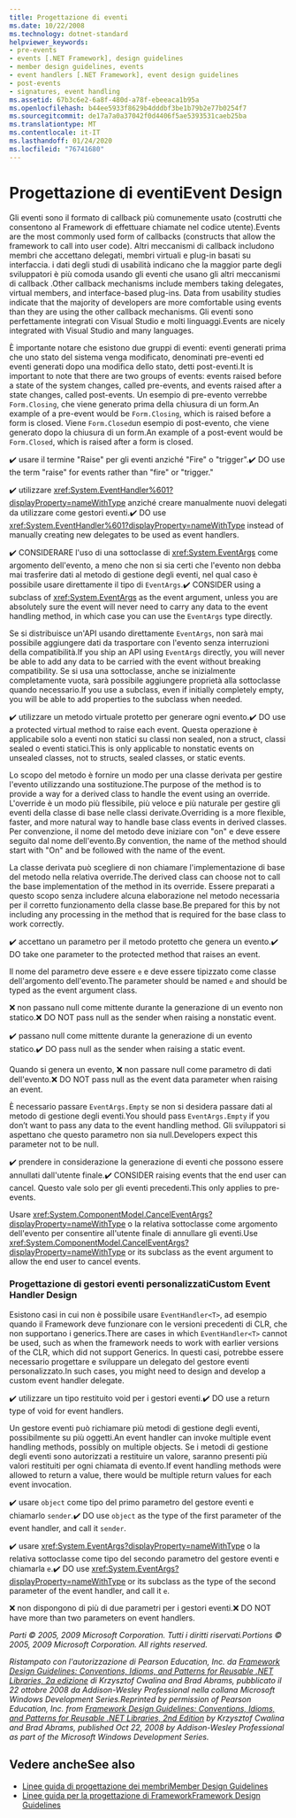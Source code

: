 ```yaml
---
title: Progettazione di eventi
ms.date: 10/22/2008
ms.technology: dotnet-standard
helpviewer_keywords:
- pre-events
- events [.NET Framework], design guidelines
- member design guidelines, events
- event handlers [.NET Framework], event design guidelines
- post-events
- signatures, event handling
ms.assetid: 67b3c6e2-6a8f-480d-a78f-ebeeaca1b95a
ms.openlocfilehash: b44ee5933f8629b4dddbf3be1b79b2e77b0254f7
ms.sourcegitcommit: de17a7a0a37042f0d4406f5ae5393531caeb25ba
ms.translationtype: MT
ms.contentlocale: it-IT
ms.lasthandoff: 01/24/2020
ms.locfileid: "76741680"
---
```

# <a name="event-design"></a><span data-ttu-id="e32b4-102">Progettazione di eventi</span><span class="sxs-lookup"><span data-stu-id="e32b4-102">Event Design</span></span>
<span data-ttu-id="e32b4-103">Gli eventi sono il formato di callback più comunemente usato (costrutti che consentono al Framework di effettuare chiamate nel codice utente).</span><span class="sxs-lookup"><span data-stu-id="e32b4-103">Events are the most commonly used form of callbacks (constructs that allow the framework to call into user code).</span></span> <span data-ttu-id="e32b4-104">Altri meccanismi di callback includono membri che accettano delegati, membri virtuali e plug-in basati su interfaccia. i dati degli studi di usabilità indicano che la maggior parte degli sviluppatori è più comoda usando gli eventi che usano gli altri meccanismi di callback .</span><span class="sxs-lookup"><span data-stu-id="e32b4-104">Other callback mechanisms include members taking delegates, virtual members, and interface-based plug-ins. Data from usability studies indicate that the majority of developers are more comfortable using events than they are using the other callback mechanisms.</span></span> <span data-ttu-id="e32b4-105">Gli eventi sono perfettamente integrati con Visual Studio e molti linguaggi.</span><span class="sxs-lookup"><span data-stu-id="e32b4-105">Events are nicely integrated with Visual Studio and many languages.</span></span>

 <span data-ttu-id="e32b4-106">È importante notare che esistono due gruppi di eventi: eventi generati prima che uno stato del sistema venga modificato, denominati pre-eventi ed eventi generati dopo una modifica dello stato, detti post-eventi.</span><span class="sxs-lookup"><span data-stu-id="e32b4-106">It is important to note that there are two groups of events: events raised before a state of the system changes, called pre-events, and events raised after a state changes, called post-events.</span></span> <span data-ttu-id="e32b4-107">Un esempio di pre-evento verrebbe `Form.Closing`, che viene generato prima della chiusura di un form.</span><span class="sxs-lookup"><span data-stu-id="e32b4-107">An example of a pre-event would be `Form.Closing`, which is raised before a form is closed.</span></span> <span data-ttu-id="e32b4-108">Viene `Form.Closed`un esempio di post-evento, che viene generato dopo la chiusura di un form.</span><span class="sxs-lookup"><span data-stu-id="e32b4-108">An example of a post-event would be `Form.Closed`, which is raised after a form is closed.</span></span>

 <span data-ttu-id="e32b4-109">✔️ usare il termine "Raise" per gli eventi anziché "Fire" o "trigger".</span><span class="sxs-lookup"><span data-stu-id="e32b4-109">✔️ DO use the term "raise" for events rather than "fire" or "trigger."</span></span>

 <span data-ttu-id="e32b4-110">✔️ utilizzare <xref:System.EventHandler%601?displayProperty=nameWithType> anziché creare manualmente nuovi delegati da utilizzare come gestori eventi.</span><span class="sxs-lookup"><span data-stu-id="e32b4-110">✔️ DO use <xref:System.EventHandler%601?displayProperty=nameWithType> instead of manually creating new delegates to be used as event handlers.</span></span>

 <span data-ttu-id="e32b4-111">✔️ CONSIDERARE l'uso di una sottoclasse di <xref:System.EventArgs> come argomento dell'evento, a meno che non si sia certi che l'evento non debba mai trasferire dati al metodo di gestione degli eventi, nel qual caso è possibile usare direttamente il tipo di `EventArgs`.</span><span class="sxs-lookup"><span data-stu-id="e32b4-111">✔️ CONSIDER using a subclass of <xref:System.EventArgs> as the event argument, unless you are absolutely sure the event will never need to carry any data to the event handling method, in which case you can use the `EventArgs` type directly.</span></span>

 <span data-ttu-id="e32b4-112">Se si distribuisce un'API usando direttamente `EventArgs`, non sarà mai possibile aggiungere dati da trasportare con l'evento senza interruzioni della compatibilità.</span><span class="sxs-lookup"><span data-stu-id="e32b4-112">If you ship an API using `EventArgs` directly, you will never be able to add any data to be carried with the event without breaking compatibility.</span></span> <span data-ttu-id="e32b4-113">Se si usa una sottoclasse, anche se inizialmente completamente vuota, sarà possibile aggiungere proprietà alla sottoclasse quando necessario.</span><span class="sxs-lookup"><span data-stu-id="e32b4-113">If you use a subclass, even if initially completely empty, you will be able to add properties to the subclass when needed.</span></span>

 <span data-ttu-id="e32b4-114">✔️ utilizzare un metodo virtuale protetto per generare ogni evento.</span><span class="sxs-lookup"><span data-stu-id="e32b4-114">✔️ DO use a protected virtual method to raise each event.</span></span> <span data-ttu-id="e32b4-115">Questa operazione è applicabile solo a eventi non statici su classi non sealed, non a struct, classi sealed o eventi statici.</span><span class="sxs-lookup"><span data-stu-id="e32b4-115">This is only applicable to nonstatic events on unsealed classes, not to structs, sealed classes, or static events.</span></span>

 <span data-ttu-id="e32b4-116">Lo scopo del metodo è fornire un modo per una classe derivata per gestire l'evento utilizzando una sostituzione.</span><span class="sxs-lookup"><span data-stu-id="e32b4-116">The purpose of the method is to provide a way for a derived class to handle the event using an override.</span></span> <span data-ttu-id="e32b4-117">L'override è un modo più flessibile, più veloce e più naturale per gestire gli eventi della classe di base nelle classi derivate.</span><span class="sxs-lookup"><span data-stu-id="e32b4-117">Overriding is a more flexible, faster, and more natural way to handle base class events in derived classes.</span></span> <span data-ttu-id="e32b4-118">Per convenzione, il nome del metodo deve iniziare con "on" e deve essere seguito dal nome dell'evento.</span><span class="sxs-lookup"><span data-stu-id="e32b4-118">By convention, the name of the method should start with "On" and be followed with the name of the event.</span></span>

 <span data-ttu-id="e32b4-119">La classe derivata può scegliere di non chiamare l'implementazione di base del metodo nella relativa override.</span><span class="sxs-lookup"><span data-stu-id="e32b4-119">The derived class can choose not to call the base implementation of the method in its override.</span></span> <span data-ttu-id="e32b4-120">Essere preparati a questo scopo senza includere alcuna elaborazione nel metodo necessaria per il corretto funzionamento della classe base.</span><span class="sxs-lookup"><span data-stu-id="e32b4-120">Be prepared for this by not including any processing in the method that is required for the base class to work correctly.</span></span>

 <span data-ttu-id="e32b4-121">✔️ accettano un parametro per il metodo protetto che genera un evento.</span><span class="sxs-lookup"><span data-stu-id="e32b4-121">✔️ DO take one parameter to the protected method that raises an event.</span></span>

 <span data-ttu-id="e32b4-122">Il nome del parametro deve essere `e` e deve essere tipizzato come classe dell'argomento dell'evento.</span><span class="sxs-lookup"><span data-stu-id="e32b4-122">The parameter should be named `e` and should be typed as the event argument class.</span></span>

 <span data-ttu-id="e32b4-123">❌ non passano null come mittente durante la generazione di un evento non statico.</span><span class="sxs-lookup"><span data-stu-id="e32b4-123">❌ DO NOT pass null as the sender when raising a nonstatic event.</span></span>

 <span data-ttu-id="e32b4-124">✔️ passano null come mittente durante la generazione di un evento statico.</span><span class="sxs-lookup"><span data-stu-id="e32b4-124">✔️ DO pass null as the sender when raising a static event.</span></span>

 <span data-ttu-id="e32b4-125">Quando si genera un evento, ❌ non passare null come parametro di dati dell'evento.</span><span class="sxs-lookup"><span data-stu-id="e32b4-125">❌ DO NOT pass null as the event data parameter when raising an event.</span></span>

 <span data-ttu-id="e32b4-126">È necessario passare `EventArgs.Empty` se non si desidera passare dati al metodo di gestione degli eventi.</span><span class="sxs-lookup"><span data-stu-id="e32b4-126">You should pass `EventArgs.Empty` if you don’t want to pass any data to the event handling method.</span></span> <span data-ttu-id="e32b4-127">Gli sviluppatori si aspettano che questo parametro non sia null.</span><span class="sxs-lookup"><span data-stu-id="e32b4-127">Developers expect this parameter not to be null.</span></span>

 <span data-ttu-id="e32b4-128">✔️ prendere in considerazione la generazione di eventi che possono essere annullati dall'utente finale.</span><span class="sxs-lookup"><span data-stu-id="e32b4-128">✔️ CONSIDER raising events that the end user can cancel.</span></span> <span data-ttu-id="e32b4-129">Questo vale solo per gli eventi precedenti.</span><span class="sxs-lookup"><span data-stu-id="e32b4-129">This only applies to pre-events.</span></span>

 <span data-ttu-id="e32b4-130">Usare <xref:System.ComponentModel.CancelEventArgs?displayProperty=nameWithType> o la relativa sottoclasse come argomento dell'evento per consentire all'utente finale di annullare gli eventi.</span><span class="sxs-lookup"><span data-stu-id="e32b4-130">Use <xref:System.ComponentModel.CancelEventArgs?displayProperty=nameWithType> or its subclass as the event argument to allow the end user to cancel events.</span></span>

### <a name="custom-event-handler-design"></a><span data-ttu-id="e32b4-131">Progettazione di gestori eventi personalizzati</span><span class="sxs-lookup"><span data-stu-id="e32b4-131">Custom Event Handler Design</span></span>
 <span data-ttu-id="e32b4-132">Esistono casi in cui non è possibile usare `EventHandler<T>`, ad esempio quando il Framework deve funzionare con le versioni precedenti di CLR, che non supportano i generics.</span><span class="sxs-lookup"><span data-stu-id="e32b4-132">There are cases in which `EventHandler<T>` cannot be used, such as when the framework needs to work with earlier versions of the CLR, which did not support Generics.</span></span> <span data-ttu-id="e32b4-133">In questi casi, potrebbe essere necessario progettare e sviluppare un delegato del gestore eventi personalizzato.</span><span class="sxs-lookup"><span data-stu-id="e32b4-133">In such cases, you might need to design and develop a custom event handler delegate.</span></span>

 <span data-ttu-id="e32b4-134">✔️ utilizzare un tipo restituito void per i gestori eventi.</span><span class="sxs-lookup"><span data-stu-id="e32b4-134">✔️ DO use a return type of void for event handlers.</span></span>

 <span data-ttu-id="e32b4-135">Un gestore eventi può richiamare più metodi di gestione degli eventi, possibilmente su più oggetti.</span><span class="sxs-lookup"><span data-stu-id="e32b4-135">An event handler can invoke multiple event handling methods, possibly on multiple objects.</span></span> <span data-ttu-id="e32b4-136">Se i metodi di gestione degli eventi sono autorizzati a restituire un valore, saranno presenti più valori restituiti per ogni chiamata di evento.</span><span class="sxs-lookup"><span data-stu-id="e32b4-136">If event handling methods were allowed to return a value, there would be multiple return values for each event invocation.</span></span>

 <span data-ttu-id="e32b4-137">✔️ usare `object` come tipo del primo parametro del gestore eventi e chiamarlo `sender`.</span><span class="sxs-lookup"><span data-stu-id="e32b4-137">✔️ DO use `object` as the type of the first parameter of the event handler, and call it `sender`.</span></span>

 <span data-ttu-id="e32b4-138">✔️ usare <xref:System.EventArgs?displayProperty=nameWithType> o la relativa sottoclasse come tipo del secondo parametro del gestore eventi e chiamarla `e`.</span><span class="sxs-lookup"><span data-stu-id="e32b4-138">✔️ DO use <xref:System.EventArgs?displayProperty=nameWithType> or its subclass as the type of the second parameter of the event handler, and call it `e`.</span></span>

 <span data-ttu-id="e32b4-139">❌ non dispongono di più di due parametri per i gestori eventi.</span><span class="sxs-lookup"><span data-stu-id="e32b4-139">❌ DO NOT have more than two parameters on event handlers.</span></span>

 <span data-ttu-id="e32b4-140">*Parti © 2005, 2009 Microsoft Corporation. Tutti i diritti riservati.*</span><span class="sxs-lookup"><span data-stu-id="e32b4-140">*Portions © 2005, 2009 Microsoft Corporation. All rights reserved.*</span></span>

 <span data-ttu-id="e32b4-141">*Ristampato con l'autorizzazione di Pearson Education, Inc. da [Framework Design Guidelines: Conventions, Idioms, and Patterns for Reusable .NET Libraries, 2a edizione](https://www.informit.com/store/framework-design-guidelines-conventions-idioms-and-9780321545619) di Krzysztof Cwalina and Brad Abrams, pubblicato il 22 ottobre 2008 da Addison-Wesley Professional nella collana Microsoft Windows Development Series.*</span><span class="sxs-lookup"><span data-stu-id="e32b4-141">*Reprinted by permission of Pearson Education, Inc. from [Framework Design Guidelines: Conventions, Idioms, and Patterns for Reusable .NET Libraries, 2nd Edition](https://www.informit.com/store/framework-design-guidelines-conventions-idioms-and-9780321545619) by Krzysztof Cwalina and Brad Abrams, published Oct 22, 2008 by Addison-Wesley Professional as part of the Microsoft Windows Development Series.*</span></span>

## <a name="see-also"></a><span data-ttu-id="e32b4-142">Vedere anche</span><span class="sxs-lookup"><span data-stu-id="e32b4-142">See also</span></span>

- [<span data-ttu-id="e32b4-143">Linee guida di progettazione dei membri</span><span class="sxs-lookup"><span data-stu-id="e32b4-143">Member Design Guidelines</span></span>](../../../docs/standard/design-guidelines/member.md)
- [<span data-ttu-id="e32b4-144">Linee guida per la progettazione di Framework</span><span class="sxs-lookup"><span data-stu-id="e32b4-144">Framework Design Guidelines</span></span>](../../../docs/standard/design-guidelines/index.md)
